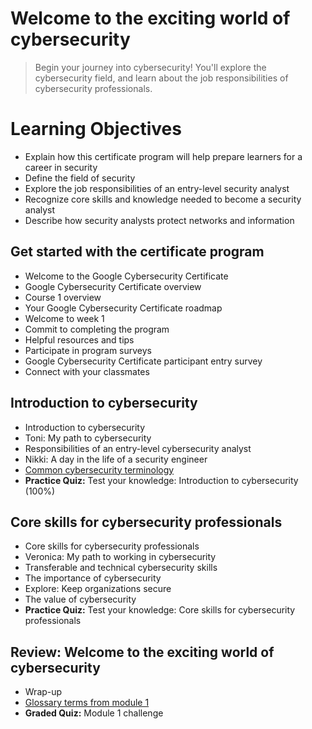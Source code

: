 # Welcome to the exciting world of cybersecurity
> Begin your journey into cybersecurity! You'll explore the cybersecurity field, and learn about the job responsibilities of cybersecurity professionals.

# Learning Objectives
- Explain how this certificate program will help prepare learners for a career in security
- Define the field of security
- Explore the job responsibilities of an entry-level security analyst
- Recognize core skills and knowledge needed to become a security analyst
- Describe how security analysts protect networks and information

## Get started with the certificate program
- Welcome to the Google Cybersecurity Certificate
- Google Cybersecurity Certificate overview
- Course 1 overview
- Your Google Cybersecurity Certificate roadmap
- Welcome to week 1
- Commit to completing the program
- Helpful resources and tips
- Participate in program surveys
- Google Cybersecurity Certificate participant entry survey
- Connect with your classmates
## Introduction to cybersecurity
- Introduction to cybersecurity
- Toni: My path to cybersecurity
- Responsibilities of an entry-level cybersecurity analyst
- Nikki: A day in the life of a security engineer
- [Common cybersecurity terminology](https://github.com/KailaniBailey/Google-Cybersecurity-Professional-Certificate/tree/main/Course%201:%20Foundations%20of%20cybersecurity/Week%201:%20Welcome%20to%20the%20exciting%20world%20of%20cybersecurity/Common%20cybersecurity%20terminology)
- **Practice Quiz:** Test your knowledge: Introduction to cybersecurity (100%)
## Core skills for cybersecurity professionals
- Core skills for cybersecurity professionals
- Veronica: My path to working in cybersecurity
- Transferable and technical cybersecurity skills
- The importance of cybersecurity
- Explore: Keep organizations secure
- The value of cybersecurity
- **Practice Quiz:** Test your knowledge: Core skills for cybersecurity professionals
## Review: Welcome to the exciting world of cybersecurity
- Wrap-up
- [Glossary terms from module 1](https://github.com/KailaniBailey/Google-Cybersecurity-Professional-Certificate/blob/main/Course%201%3A%20Foundations%20of%20cybersecurity/Week%201%3A%20Welcome%20to%20the%20exciting%20world%20of%20cybersecurity/Course%201%20glossary.pdf)
- **Graded Quiz:** Module 1 challenge
